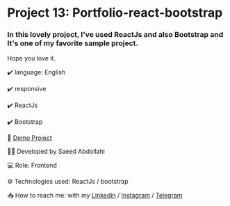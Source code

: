 # Project 13: Portfolio-react-bootstrap

### In this lovely project, I've used ReactJs and also Bootstrap and It's one of my favorite sample project. 

Hope you love it.


✔️ language: English

✔️ responsive

✔️ ReactJs

✔️ Bootstrap


🔗 [Demo Project]()

👨‍💻 Developed by Saeed Abdollahi

💻 Role: Frontend

⚙️ Technologies used: ReactJs / bootstrap

📥 How to reach me: with my [Linkedin](https://www.linkedin.com/in/saeeddev-ir) / [Instagram](https://instagram.com/saeeddev_ir) / [Telegram](https://t.me/saeeddev_ir)
